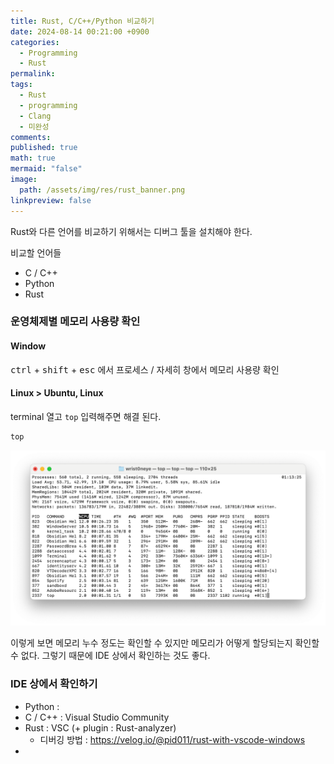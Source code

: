 ```yaml
---
title: Rust, C/C++/Python 비교하기
date: 2024-08-14 00:21:00 +0900
categories:
  - Programming
  - Rust
permalink: 
tags:
  - Rust
  - programming
  - Clang
  - 미완성
comments: 
published: true
math: true
mermaid: "false"
image:
  path: /assets/img/res/rust_banner.png
linkpreview: false
---
```

Rust와 다른 언어를 비교하기 위해서는 디버그 툴을 설치해야 한다.

비교할 언어들
- C / C++
- Python
- Rust

### 운영체제별 메모리 사용량 확인

#### Window
<kbd>ctrl</kbd> +  <kbd>shift</kbd> + <kbd>esc</kbd> 에서 프로세스 / 자세히 창에서 메모리 사용량 확인

#### Linux > Ubuntu, Linux
terminal 열고 `top` 입력해주면 해결 된다.
```bash
top
```

![](/assets/img/res/unnamed.png)

이렇게 보면 메모리 누수 정도는 확인할 수 있지만 메모리가 어떻게 할당되는지 확인할 수 없다. 그렇기 때문에 IDE 상에서 확인하는 것도 좋다. 

### IDE 상에서 확인하기
- Python : 
- C / C++ : Visual Studio Community
- Rust : VSC (+ plugin : Rust-analyzer)
	- 디버깅 방법 : https://velog.io/@pid011/rust-with-vscode-windows
- 